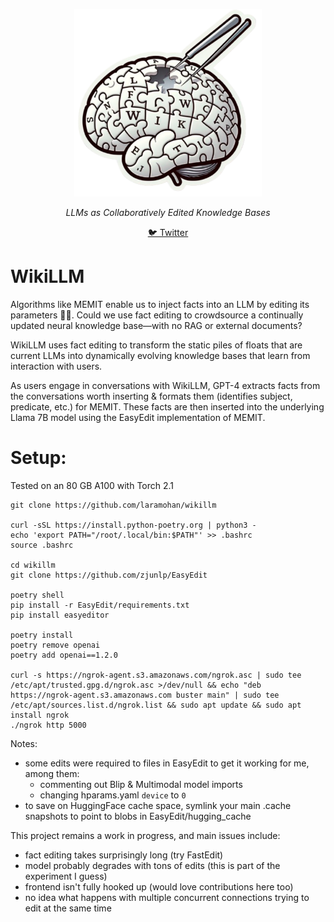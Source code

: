 <p align="center">
  <img src="https://raw.githubusercontent.com/laramohan/wikillm/main/wikillm.png" height="300" alt="Edited Wikipedia Brain" />
</p>
<p align="center">
  <em>LLMs as Collaboratively Edited Knowledge Bases</em>
</p>
<p align="center">
  <a href="https://twitter.com/khoomeik">🐦 Twitter</a>
</p>

# WikiLLM

Algorithms like MEMIT enable us to inject facts into an LLM by editing its parameters 💉🧠. Could we use fact editing to crowdsource a continually updated neural knowledge base—with no RAG or external documents?

WikiLLM uses fact editing to transform the static piles of floats that are current LLMs into dynamically evolving knowledge bases that learn from interaction with users.

As users engage in conversations with WikiLLM, GPT-4 extracts facts from the conversations worth inserting & formats them (identifies subject, predicate, etc.) for MEMIT. These facts are then inserted into the underlying Llama 7B model using the EasyEdit implementation of MEMIT.

# Setup:
Tested on an 80 GB A100 with Torch 2.1

```
git clone https://github.com/laramohan/wikillm

curl -sSL https://install.python-poetry.org | python3 -
echo 'export PATH="/root/.local/bin:$PATH"' >> .bashrc
source .bashrc

cd wikillm
git clone https://github.com/zjunlp/EasyEdit

poetry shell
pip install -r EasyEdit/requirements.txt
pip install easyeditor

poetry install
poetry remove openai
poetry add openai==1.2.0

curl -s https://ngrok-agent.s3.amazonaws.com/ngrok.asc | sudo tee /etc/apt/trusted.gpg.d/ngrok.asc >/dev/null && echo "deb https://ngrok-agent.s3.amazonaws.com buster main" | sudo tee /etc/apt/sources.list.d/ngrok.list && sudo apt update && sudo apt install ngrok
./ngrok http 5000
```

Notes:
- some edits were required to files in EasyEdit to get it working for me, among them:
    - commenting out Blip & Multimodal model imports
    - changing hparams.yaml `device` to `0`
- to save on HuggingFace cache space, symlink your main .cache snapshots to point to blobs in EasyEdit/hugging_cache

This project remains a work in progress, and main issues include:
- fact editing takes surprisingly long (try FastEdit)
- model probably degrades with tons of edits (this is part of the experiment I guess)
- frontend isn't fully hooked up (would love contributions here too)
- no idea what happens with multiple concurrent connections trying to edit at the same time
